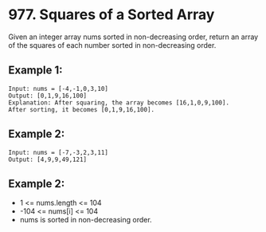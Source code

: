 # 977. Squares of a Sorted Array

Given an integer array nums sorted in non-decreasing order, return an array of the squares of each number sorted in
non-decreasing order.

## Example 1:

```text
Input: nums = [-4,-1,0,3,10]
Output: [0,1,9,16,100]
Explanation: After squaring, the array becomes [16,1,0,9,100].
After sorting, it becomes [0,1,9,16,100].
```

## Example 2:

```text
Input: nums = [-7,-3,2,3,11]
Output: [4,9,9,49,121]
```

## Example 2:

- 1 <= nums.length <= 104
- -104 <= nums[i] <= 104
- nums is sorted in non-decreasing order.


